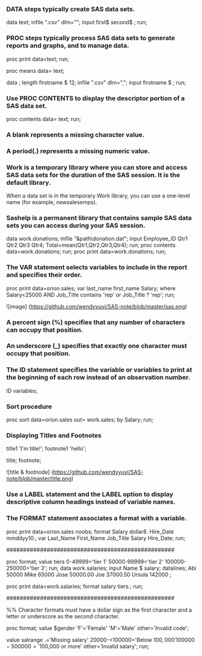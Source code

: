 
### DATA steps typically create SAS data sets.
data text;
  infile ".csv" dlm="";
  input first$ second$ ;
run;

### PROC steps typically process SAS data sets to generate reports and graphs, and to manage data.
proc print data=text;
run;
  
proc means data= text;


data  ;
  length firstname $ 12;
  infile ".csv" dlm=",";
  input firstname $ ;
run;

### Use PROC CONTENTS to display the descriptor portion of a SAS data set.


proc contents data= text;
run;

### A blank represents a missing character value.
### A period(.) represents a missing numeric value.

### Work is a temporary library where you can store and access SAS data sets for the duration of the SAS session. It is the default library.
When a data set is in the temporary Work library, you can use a one-level name (for example, newsalesemps).

### Sashelp is a permanent library that contains sample SAS data sets you can access during your SAS session.

data work.donations;
	infile "&path\donation.dat";
	input Employee_ID Qtr1 Qtr2 Qtr3 Qtr4;
	Total=mean(Qtr1,Qtr2,Qtr3,Qtr4); 
run;
proc contents data=work.donations;
run;
proc print data=work.donations; 
run;

### The VAR statement selects variables to include in the report and specifies their order.
proc print data=orion.sales;
  var last_name first_name Salary;
  where Salary<25000 AND Job_Title contains 'rep' or Job_Title ? 'rep';
run;

![image]
(https://github.com/wendyyuyi/SAS-note/blob/master/sas.png)

###  A percent sign (%) specifies that any number of characters can occupy that position.
###  An underscore (_) specifies that exactly one character must occupy that position.

### The ID statement specifies the variable or variables to print at the beginning of each row instead of an observation number.
	
ID variables;
	
	
### Sort procedure
proc sort data=orion.sales
	  out= work.sales;
     by Salary;
run;

### Displaying Titles and Footnotes
title1 'I'm title!';
footnote1 'hello';



title;
footnote;

![title & footnode]
(https://github.com/wendyyuyi/SAS-note/blob/master/title.png)

### Use a LABEL statement and the LABEL option to display descriptive column headings instead of variable names.

### The FORMAT statement associates a format with a variable.
proc print data=orion.sales noobs;
	format Salary dollar8. Hire_Date mmddyy10.;
	var Last_Name First_Name Job_Title Salary Hire_Date;
run;

##################################################

proc format;
	value tiers 0-49999='tier 1' 50000-99999='tier 2' 100000-250000='tier 3';
run;
data work.salaries;
	input Name $ salary;
	datalines;
Abi 50000
Mike 65000
Jose 50000.00
Joe 37000.50
Ursula 142000
;

proc print data=work.salaries;
	format salary tiers.;
run;

##################################################

%% Character formats must have a dollar sign as the first character and a letter or underscore as the second character.	

proc format;
   value $gender 'F'='Female'
                 'M'='Male'
               other='Invalid code';

   value salrange .='Missing salary'
      20000-<100000='Below $100,000'
      100000-500000='$100,000 or more'
              other='Invalid salary';
run;
